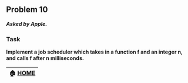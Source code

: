 ## Problem 10
***Asked by Apple.***
### Task
**Implement a job scheduler which takes in a function f and an integer n, and calls f after n milliseconds.**

|**:house: [HOME](https://github.com/theInvincible/Daily-Coding-Problem/)**|
|--------------------------------------------------------------------------|
